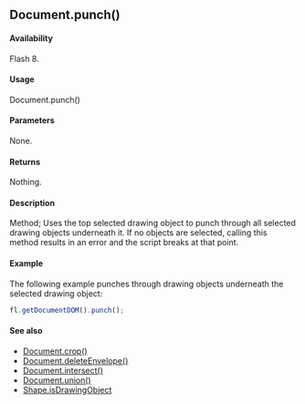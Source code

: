## Document.punch()

#### Availability

Flash 8.

#### Usage

Document.punch()

#### Parameters

None.

#### Returns

Nothing.

#### Description

Method; Uses the top selected drawing object to punch through all selected drawing objects underneath it. If no objects are selected, calling this method results in an error and the script breaks at that point.

#### Example

The following example punches through drawing objects underneath the selected drawing object:

```javascript
fl.getDocumentDOM().punch();
```

#### See also

- [Document.crop()](../Document_object/Document37.md)
- [Document.deleteEnvelope()](../Document_object/Document41.md)
- [Document.intersect()](../Document_object/Document97.md)
- [Document.union()](../Document_object/Document6120.md)
- [Shape.isDrawingObject](../Shape_object/Shape6.md)
